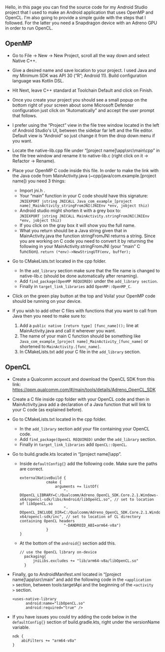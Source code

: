 Hello, in this page you can find the source code for my Android Studio project that I used to make an Android application that uses OpenMP and OpenCL. I'm also going to provide a simple guide with the steps that I followed. For the latter you need a Snapdragon device with an Adreno GPU in order to run OpenCL.


## OpenMP

- Go to File → New → New Project, scroll all the way down and select Native C++.
- Give a desired name and save location to your project. I used Java and my Minimum SDK was API 30 (“R”; Android 11). Build configuration language was Kotlin DSL.
- Hit Next, leave C++ standard at Toolchain Default and click on Finish.
- Once you create your project you should see a small popup on the bottom right of your screen about some Microsoft Defender configuration just click on “Automatically” and accept the user prompt that follows.
- I prefer using the “Project” view in the file tree window located in the left of Android Studio's UI, between the sidebar far left and the file editor. Default view is “Android” so just change it from the drop down menu if you want.
- Locate the native-lib.cpp file under “[project name]\app\src\main\cpp” in the file tree window and rename it to native-lib.c (right click on it → Refactor → Rename).
- Place your OpenMP C code inside this file. In order to make the link with the Java code from MainActivity.java (~cpp/java/com.example.[project name]) you need 3 things:
  - Import jni.h .
  - Your “main” function in your C code should have this signature:\
  `JNIEXPORT jstring JNICALL Java_com_example_[project name]_MainActivity_stringFromJNI(JNIEnv *env, jobject thiz)`
  - Android studio might shorten it with a grey box to:\
  `JNIEXPORT jstring JNICALL MainActivity.stringFromJNI(JNIEnv *env, jobject thiz)`
  - If you click on the gray box it will show you the full name.
  - What you return should be a Java string given that in MainActivity.java the function stringFromJNI returns a string. Since you are working on C code you need to convert it by returning the following in your MainActivity.stringFromJNI (your “main” C function).
  `return (*env)->NewStringUTF(env, buffer);`
- Go to CMakeLists.txt located in the cpp folder.
  - In the `add_library` section make sure that the file name is changed to native-lib.c (should be done automatically after renaming).
  - Add `find_package(OpenMP REQUIRED)` under the `add_library section`.
  - Finally in `target_link_libraries` add `OpenMP::OpenMP_C`.
- Click on the green play button at the top and Voila! your OpenMP code should be running on your device.

- If you wish to add other C files with functions that you want to call from Java then you need to make sure to:
  1. Add a `public native [return type] [func_name]();` line at MainActivity.java and call it wherever you want.
  2. The name of your main C function should be something like `Java_com_example_[project name]_MainActivity_[func_name]` or shortened to `MainActivity.[func_name]`.
  3. In CMakeLists.txt add your C file in the `add_library` section.

## OpenCL
- Create a Qualcomm account and download the OpenCL SDK from this link: https://qpm.qualcomm.com/#/main/tools/details/Adreno_OpenCL_SDK
- Create a C file inside cpp folder with your OpenCL code and then in MainActivity.java add a declaration of a Java function that will link to your C code (as explained before).
- Go to CMakeLists.txt located in the cpp folder.
  - In the `add_library` section add your file containing your OpenCL code.
  - Add `find_package(OpenCL REQUIRED)` under the `add_library` section.
  - Finally in `target_link_libraries` add `OpenCL::OpenCL`.
- Go to build.gradle.kts located in “[project name]\app”.
  - Inside `defaultConfig{}` add the following code. Make sure the paths are correct.

        externalNativeBuild {
                    cmake {
                        arguments += listOf(
                            "-DOpenCL_LIBRARY=C:/Qualcomm/Adreno_OpenCL_SDK.Core.2.1.Windows-x64/opencl-sdk/libs/Android/libOpenCL.so", // set to location of libOpenCL.so
                            "-DOpenCL_INCLUDE_DIR=C:/Qualcomm/Adreno_OpenCL_SDK.Core.2.1.Windows-x64/opencl-sdk/inc", // set to location of CL directory containing OpenCL headers
                            "-DANDROID_ABI=arm64-v8a")
                    }
        } 
  - At the bottom of the `android{}` section add this.
  
        // use the OpenCL library on-device
          packaging{
              jniLibs.excludes += "lib/arm64-v8a/libOpenCL.so"
          }
- Finally, go to AndroidManifest.xml located in “[project name]\app\src\main” and add the following code in the `<application    >` section, between tools:targetApi and the beginning of the `<activity   >` section.

      <uses-native-library
            android:name="libOpenCL.so"
            android:required="true" />
- If you have issues you could try adding the code below in the `defaultConfig{}` section of build.gradle.kts, right under the versionName variable.

      ndk {                                         
          abiFilters += "arm64-v8a"
      }
